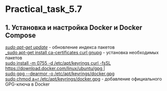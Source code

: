 # Practical_task_5.7
## 1. Установка и настройка Docker и Docker Compose
[_sudo apt-get update_](https://github.com/mvv-gthb/Practical_task_5.7/blob/main/p_1_1.png) - обновление индекса пакетов  
[_sudo apt-get install ca-certificates curl gnupg](https://github.com/mvv-gthb/Practical_task_5.7/blob/main/p_1_2.png) - установка необходимых пакетов  
[sudo install -m 0755 -d /etc/apt/keyrings curl -fsSL https://download.docker.com/linux/ubuntu/gpg |  
sudo gpg --dearmor -o /etc/apt/keyrings/docker.gpg   
sudo chmod a+r /etc/apt/keyrings/docker.gpg](https://github.com/mvv-gthb/Practical_task_5.7/blob/main/p_1_3.png) - добавление официального GPG-ключа в Docker
